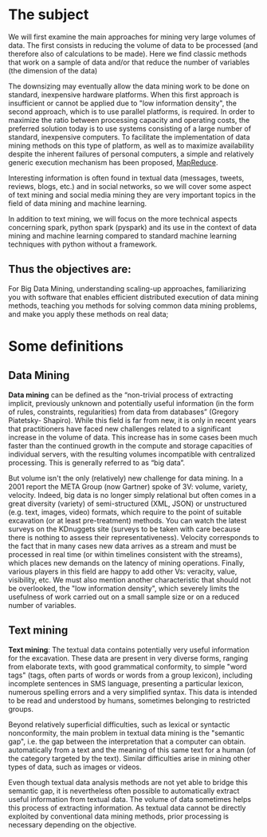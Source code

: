 # The subject

We will first examine the main approaches for mining very large volumes of data. The first consists in reducing the volume of data to be processed (and therefore also of calculations to be made). Here we find classic methods that work on a sample of data and/or that reduce the number of variables (the dimension of the data)

The downsizing may eventually allow the data mining work to be done on standard, inexpensive hardware platforms. When this first approach is insufficient or cannot be applied due to "low information density", the second approach, which is to use parallel platforms, is required. In order to maximize the ratio between processing capacity and operating costs, the preferred solution today is to use systems consisting of a large number of standard, inexpensive computers. To facilitate the implementation of data mining methods on this type of platform, as well as to maximize availability despite the inherent failures of personal computers, a simple and relatively generic execution mechanism has been proposed, [MapReduce](/relatedConcepts/mapReduce.md).

Interesting information is often found in textual data (messages, tweets, reviews, blogs, etc.) and in social networks, so we will cover some aspect of text mining and social media mining they are very important topics in the field of data mining and machine learning.

In addition to text mining, we will focus on the more technical aspects concerning spark, python spark (pyspark) and its use in the context of data mining and machine learning compared to standard machine learning techniques with python without a framework.

## Thus the objectives are:

For Big Data Mining, understanding scaling-up approaches, familiarizing you with software that enables efficient distributed execution of data mining methods, teaching you methods for solving common data mining problems, and make you apply these methods on real data;

# Some definitions
## Data Mining
**Data mining** can be defined as the “non-trivial process of extracting implicit, previously unknown and potentially useful information (in the form of rules, constraints, regularities) from data from databases” (Gregory Piatetsky- Shapiro). While this field is far from new, it is only in recent years that practitioners have faced new challenges related to a significant increase in the volume of data. This increase has in some cases been much faster than the continued growth in the compute and storage capacities of individual servers, with the resulting volumes incompatible with centralized processing. This is generally referred to as “big data”.

But volume isn't the only (relatively) new challenge for data mining. In a 2001 report the META Group (now Gartner) spoke of 3V: volume, variety, velocity. Indeed, big data is no longer simply relational but often comes in a great diversity (variety) of semi-structured (XML, JSON) or unstructured (e.g. text, images, video) formats, which require to the point of suitable excavation (or at least pre-treatment) methods. You can watch the latest surveys on the KDnuggets site (surveys to be taken with care because there is nothing to assess their representativeness). Velocity corresponds to the fact that in many cases new data arrives as a stream and must be processed in real time (or within timelines consistent with the streams), which places new demands on the latency of mining operations. Finally, various players in this field are happy to add other Vs: veracity, value, visibility, etc. We must also mention another characteristic that should not be overlooked, the "low information density", which severely limits the usefulness of work carried out on a small sample size or on a reduced number of variables.

## Text mining
**Text mining**: The textual data contains potentially very useful information for the excavation. These data are present in very diverse forms, ranging from elaborate texts, with good grammatical conformity, to simple "word tags" (tags, often parts of words or words from a group lexicon), including incomplete sentences in SMS language, presenting a particular lexicon, numerous spelling errors and a very simplified syntax. This data is intended to be read and understood by humans, sometimes belonging to restricted groups.


Beyond relatively superficial difficulties, such as lexical or syntactic nonconformity, the main problem in textual data mining is the "semantic gap", i.e. the gap between the interpretation that a computer can obtain. automatically from a text and the meaning of this same text for a human (of the category targeted by the text). Similar difficulties arise in mining other types of data, such as images or videos.

Even though textual data analysis methods are not yet able to bridge this semantic gap, it is nevertheless often possible to automatically extract useful information from textual data. The volume of data sometimes helps this process of extracting information. As textual data cannot be directly exploited by conventional data mining methods, prior processing is necessary depending on the objective.

